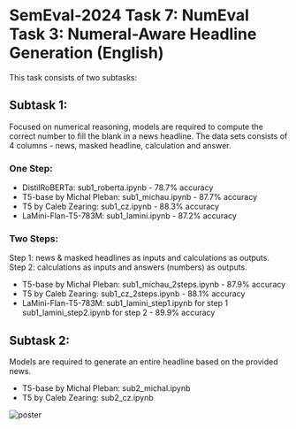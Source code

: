 # SemEval-2024 Task 7: NumEval Task 3: Numeral-Aware Headline Generation (English)

This task consists of two subtasks:

## Subtask 1: 

Focused on numerical reasoning, models are required to compute the correct number to fill the blank in a news headline. The data sets consists of 4 columns - news, masked headline, calculation and answer. 

### One Step: 

* DistilRoBERTa: sub1_roberta.ipynb - 78.7% accuracy
* T5-base by Michal Pleban: sub1_michau.ipynb - 87.7% accuracy
* T5 by Caleb Zearing: sub1_cz.ipynb - 88.3% accuracy
* LaMini-Flan-T5-783M: sub1_lamini.ipynb - 87.2% accuracy

### Two Steps: 
Step 1: news & masked headlines as inputs and calculations as outputs.
Step 2: calculations as inputs and answers (numbers) as outputs. 

* T5-base by Michal Pleban: sub1_michau_2steps.ipynb - 87.9% accuracy
* T5 by Caleb Zearing: sub1_cz_2steps.ipynb - 88.1% accuracy
* LaMini-Flan-T5-783M: sub1_lamini_step1.ipynb for step 1
                       sub1_lamini_step2.ipynb for step 2 - 89.9% accuracy

## Subtask 2: 

Models are required to generate an entire headline based on the provided news. 

* T5-base by Michal Pleban: sub2_michal.ipynb 
* T5 by Caleb Zearing: sub2_cz.ipynb


![poster](https://github.com/clulab/numeval-2024/assets/101580620/416360d8-8a4f-49e0-a45d-64cc1e56fa9b)
